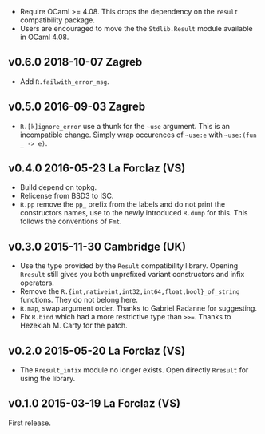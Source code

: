 

* Require OCaml >= 4.08. This drops the dependency on the `result`
  compatibility package.
* Users are encouraged to move the the `Stdlib.Result` module 
  available in OCaml 4.08. 

v0.6.0 2018-10-07 Zagreb
------------------------

* Add `R.failwith_error_msg`.

v0.5.0 2016-09-03 Zagreb
------------------------

* `R.[k]ignore_error` use a thunk for the `~use` argument.  This is an
   incompatible change. Simply wrap occurences of `~use:e` with
   `~use:(fun _ -> e)`.

v0.4.0 2016-05-23 La Forclaz (VS)
---------------------------------

* Build depend on topkg.
* Relicense from BSD3 to ISC.
* `R.pp` remove the `pp_` prefix from the labels and do not print the
   constructors names, use to the newly introduced `R.dump` for this.
   This follows the conventions of `Fmt`.

v0.3.0 2015-11-30 Cambridge (UK)
--------------------------------

* Use the type provided by the `Result` compatibility library. Opening
  `Rresult` still gives you both unprefixed variant constructors and infix
  operators.
* Remove the `R.{int,nativeint,int32,int64,float,bool}_of_string` functions.
  They do not belong here.
* `R.map`, swap argument order. Thanks to Gabriel Radanne for suggesting.
* Fix `R.bind` which had a more restrictive type than `>>=`. Thanks to
  Hezekiah M. Carty for the patch.


v0.2.0 2015-05-20 La Forclaz (VS)
---------------------------------

* The `Rresult_infix` module no longer exists. Open directly `Rresult`
  for using the library.


v0.1.0 2015-03-19 La Forclaz (VS)
---------------------------------

First release.
